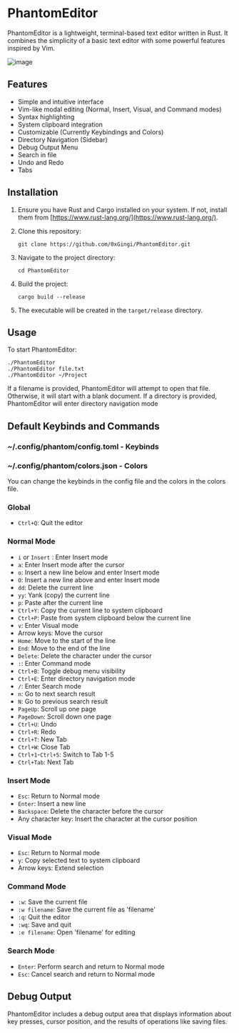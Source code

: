# PhantomEditor

PhantomEditor is a lightweight, terminal-based text editor written in Rust. It combines the simplicity of a basic text editor with some powerful features inspired by Vim.

![image](https://github.com/user-attachments/assets/f490cbf1-f060-4c6c-9266-1b4659b2b9f2)

## Features

- Simple and intuitive interface
- Vim-like modal editing (Normal, Insert, Visual, and Command modes)
- Syntax highlighting
- System clipboard integration
- Customizable (Currently Keybindings and Colors)
- Directory Navigation (Sidebar)
- Debug Output Menu
- Search in file
- Undo and Redo
- Tabs

## Installation

1. Ensure you have Rust and Cargo installed on your system. If not, install them from [https://www.rust-lang.org/](https://www.rust-lang.org/).

2. Clone this repository:
   ```
   git clone https://github.com/0xGingi/PhantomEditor.git
   ```

3. Navigate to the project directory:
   ```
   cd PhantomEditor
   ```

4. Build the project:
   ```
   cargo build --release
   ```

5. The executable will be created in the `target/release` directory.

## Usage

To start PhantomEditor:
```
./PhantomEditor
./PhantomEditor file.txt
./PhantomEditor ~/Project
```

If a filename is provided, PhantomEditor will attempt to open that file. Otherwise, it will start with a blank document.
If a directory is provided, PhantomEditor will enter directory navigation mode

## Default Keybinds and Commands

### ~/.config/phantom/config.toml - Keybinds
### ~/.config/phantom/colors.json - Colors

You can change the keybinds in the config file and the colors in the colors file.

### Global

- `Ctrl+Q`: Quit the editor

### Normal Mode

- `i` or `Insert` : Enter Insert mode
- `a`: Enter Insert mode after the cursor
- `o`: Insert a new line below and enter Insert mode
- `O`: Insert a new line above and enter Insert mode
- `dd`: Delete the current line
- `yy`: Yank (copy) the current line
- `p`: Paste after the current line
- `Ctrl+Y`: Copy the current line to system clipboard
- `Ctrl+P`: Paste from system clipboard below the current line
- `v`: Enter Visual mode
- Arrow keys: Move the cursor
- `Home`: Move to the start of the line
- `End`: Move to the end of the line
- `Delete`: Delete the character under the cursor
- `:`: Enter Command mode
- `Ctrl+B`: Toggle debug menu visibility
- `Ctrl+E`: Enter directory navigation mode
- `/`: Enter Search mode
- `n`: Go to next search result
- `N`: Go to previous search result
- `PageUp`: Scroll up one page
- `PageDown`: Scroll down one page
- `Ctrl+U`: Undo
- `Ctrl+R`: Redo
- `Ctrl+T`: New Tab
- `Ctrl+W`: Close Tab
- `Ctrl+1`-`Ctrl+5`: Switch to Tab 1-5
- `Ctrl+Tab`: Next Tab

### Insert Mode

- `Esc`: Return to Normal mode
- `Enter`: Insert a new line
- `Backspace`: Delete the character before the cursor
- Any character key: Insert the character at the cursor position

### Visual Mode

- `Esc`: Return to Normal mode
- `y`: Copy selected text to system clipboard
- Arrow keys: Extend selection

### Command Mode

- `:w`: Save the current file
- `:w filename`: Save the current file as 'filename'
- `:q`: Quit the editor
- `:wq`: Save and quit
- `:e filename`: Open 'filename' for editing

### Search Mode

- `Enter`: Perform search and return to Normal mode
- `Esc`: Cancel search and return to Normal mode

## Debug Output

PhantomEditor includes a debug output area that displays information about key presses, cursor position, and the results of operations like saving files.

